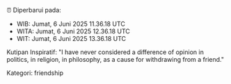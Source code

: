 ⏰ Diperbarui pada:
- WIB: Jumat, 6 Juni 2025 11.36.18 UTC
- WITA: Jumat, 6 Juni 2025 12.36.18 UTC
- WIT: Jumat, 6 Juni 2025 13.36.18 UTC

Kutipan Inspiratif:
"I have never considered a difference of opinion in politics, in religion, in philosophy, as a cause for withdrawing from a friend."


Kategori: friendship

